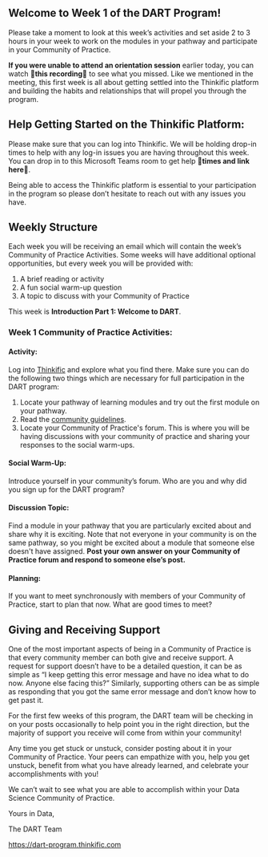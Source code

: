 ## **Welcome to Week 1 of the DART Program!**

Please take a moment to look at this week’s activities and set aside 2 to 3 hours in your week to work on the modules in your pathway and participate in your Community of Practice. 

**If you were unable to attend an orientation session** earlier today, you can watch 🔴**this recording**🔴 to see what you missed. Like we mentioned in the meeting, this first week is all about getting settled into the Thinkific platform and building the habits and relationships that will propel you through the program.

## Help Getting Started on the Thinkific Platform:

Please make sure that you can log into Thinkific. We will be holding drop-in times to help with any log-in issues you are having throughout this week. You can drop in to this Microsoft Teams room to get help 🔴**times and link here**🔴.

Being able to access the Thinkific platform is essential to your participation in the program so please don’t hesitate to reach out with any issues you have. 

## Weekly Structure

Each week you will be receiving an email which will contain the week’s Community of Practice Activities. Some weeks will have additional optional opportunities, but every week you will be provided with:
1. A brief reading or activity
2. A fun social warm-up question
3. A topic to discuss with your Community of Practice

This week is **Introduction Part 1: Welcome to DART**.

### **Week 1 Community of Practice Activities:**

#### **Activity:** 
Log into [Thinkific](https://dart-program.thinkific.com/) and explore what you find there. Make sure you can do the following two things which are necessary for full participation in the DART program:
<ol>
<li> Locate your pathway of learning modules and try out the first module on your pathway.</li>
<li> Read the <a href="https://dart-program.thinkific.com/pages/communities-of-practice?path=post--1501091728">community guidelines</a>.</li>
<li> Locate your Community of Practice's forum.  This is where you will be having discussions with your community of practice and sharing your responses to the social warm-ups.
</li>
</ol> 

#### **Social Warm-Up:** 
Introduce yourself in your community’s forum. Who are you and why did you sign up for the DART program?

#### **Discussion Topic:** 
Find a module in your pathway that you are particularly excited about and share why it is exciting. Note that not everyone in your community is on the same pathway, so you might be excited about a module that someone else doesn't have assigned. **Post your own answer on your Community of Practice forum and respond to someone else’s post.**

#### **Planning:** 
If you want to meet synchronously with members of your Community of Practice, start to plan that now. What are good times to meet? 

## Giving and Receiving Support

One of the most important aspects of being in a Community of Practice is that every community member can both give and receive support. A request for support doesn’t have to be a detailed question, it can be as simple as “I keep getting this error message and have no idea what to do now. Anyone else facing this?” Similarly, supporting others can be as simple as responding that you got the same error message and don’t know how to get past it.

For the first few weeks of this program, the DART team will be checking in on your posts occasionally to help point you in the right direction, but the majority of support you receive will come from within your community!

Any time you get stuck or unstuck, consider posting about it in your Community of Practice. Your peers can empathize with you, help you get unstuck, benefit from what you have already learned, and celebrate your accomplishments with you!

We can’t wait to see what you are able to accomplish within your Data Science Community of Practice. 

 Yours in Data, 

The DART Team

https://dart-program.thinkific.com
